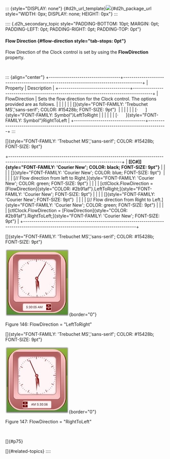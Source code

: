 ::: {style="DISPLAY: none"}
[](ms-xhelp:///?Id=d2h_url_template){#d2h_url_template}![](!package_url!){#d2h_package_url style="WIDTH: 0px; DISPLAY: none; HEIGHT: 0px"}
:::

:::: {.d2h_secondary_topic style="PADDING-BOTTOM: 10pt; MARGIN: 0pt; PADDING-LEFT: 0pt; PADDING-RIGHT: 0pt; PADDING-TOP: 0pt"}
#### Flow Direction {#flow-direction style="tab-stops: 0pt"}

Flow Direction of the Clock control is set by using the **FlowDirection** property.

 

::: {align="center"}
+-----------------------------------+---------------------------------------------------------------------------------------+
| Property                          | Description                                                                           |
+-----------------------------------+---------------------------------------------------------------------------------------+
| FlowDirection                     | Sets the flow direction for the Clock control. The options provided are as follows.   |
|                                   |                                                                                       |
|                                   | []{style="FONT-FAMILY: 'Trebuchet MS','sans-serif'; COLOR: #15428b; FONT-SIZE: 9pt"}  |
|                                   |                                                                                       |
|                                   | [·      ]{style="FONT-FAMILY: Symbol"}LeftToRight                                     |
|                                   |                                                                                       |
|                                   | [·      ]{style="FONT-FAMILY: Symbol"}RightToLeft                                     |
+-----------------------------------+---------------------------------------------------------------------------------------+
:::

[]{style="FONT-FAMILY: 'Trebuchet MS','sans-serif'; COLOR: #15428b; FONT-SIZE: 9pt"} 

+-------------------------------------------------------------------------------------------------------------------------------------+
| **[\[C#\]]{style="FONT-FAMILY: 'Courier New'; COLOR: black; FONT-SIZE: 9pt"}**                                                      |
|                                                                                                                                     |
| []{style="FONT-FAMILY: 'Courier New'; COLOR: blue; FONT-SIZE: 9pt"}                                                                 |
|                                                                                                                                     |
| [// Flow direction from left to Right.]{style="FONT-FAMILY: 'Courier New'; COLOR: green; FONT-SIZE: 9pt"}                           |
|                                                                                                                                     |
| [ctlClock.FlowDirection = [FlowDirection]{style="COLOR: #2b91af"}.LeftToRight;]{style="FONT-FAMILY: 'Courier New'; FONT-SIZE: 9pt"} |
|                                                                                                                                     |
| []{style="FONT-FAMILY: 'Courier New'; FONT-SIZE: 9pt"}                                                                              |
|                                                                                                                                     |
| [// Flow direction from Right to Left.]{style="FONT-FAMILY: 'Courier New'; COLOR: green; FONT-SIZE: 9pt"}                           |
|                                                                                                                                     |
| [ctlClock.FlowDirection = [FlowDirection]{style="COLOR: #2b91af"}.RightToLeft;]{style="FONT-FAMILY: 'Courier New'; FONT-SIZE: 9pt"} |
+-------------------------------------------------------------------------------------------------------------------------------------+

[]{style="FONT-FAMILY: 'Trebuchet MS','sans-serif'; COLOR: #15428b; FONT-SIZE: 9pt"} 

![](ImagesExt/image30_146.jpg){border="0"}

Figure 146: FlowDirection = \"LeftToRight\"

[]{style="FONT-FAMILY: 'Trebuchet MS','sans-serif'; COLOR: #15428b; FONT-SIZE: 9pt"} 

![](ImagesExt/image30_147.jpg){border="0"}

Figure 147: FlowDirection = \"RightToLeft\"

 

[]{#p75} 

[]{#related-topics}
::::
